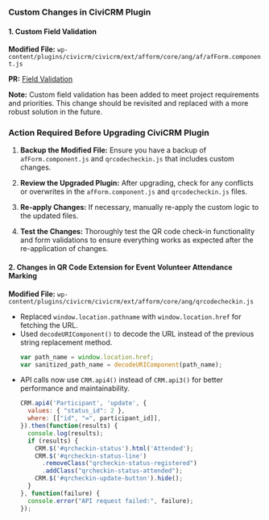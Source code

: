### Custom Changes in CiviCRM Plugin

#### 1. Custom Field Validation

**Modified File:** `wp-content/plugins/civicrm/civicrm/ext/afform/core/ang/af/afForm.component.js`

**PR:** [Field Validation](https://github.com/ColoredCow/goonj/pull/129)

**Note:** Custom field validation has been added to meet project requirements and priorities. This change should be revisited and replaced with a more robust solution in the future.

### Action Required Before Upgrading CiviCRM Plugin

1. **Backup the Modified File:** Ensure you have a backup of `afForm.component.js` and `qrcodecheckin.js` that includes custom changes.

2. **Review the Upgraded Plugin:** After upgrading, check for any conflicts or overwrites in the `afForm.component.js` and `qrcodecheckin.js` files.

3. **Re-apply Changes:** If necessary, manually re-apply the custom logic to the updated files.

4. **Test the Changes:** Thoroughly test the QR code check-in functionality and form validations to ensure everything works as expected after the re-application of changes.


#### 2. Changes in QR Code Extension for Event Volunteer Attendance Marking

**Modified File:** `wp-content/plugins/civicrm/civicrm/ext/afform/core/ang/qrcodecheckin.js`

- Replaced `window.location.pathname` with `window.location.href` for fetching the URL.
- Used `decodeURIComponent()` to decode the URL instead of the previous string replacement method.
  ```javascript
  var path_name = window.location.href;
  var sanitized_path_name = decodeURIComponent(path_name);
  ```
- API calls now use `CRM.api4()` instead of `CRM.api3()` for better performance and maintainability.
  ```javascript
  CRM.api4('Participant', 'update', {
    values: { "status_id": 2 },
    where: [["id", "=", participant_id]],
  }).then(function(results) {
    console.log(results);
    if (results) {
      CRM.$('#qrcheckin-status').html('Attended');
      CRM.$('#qrcheckin-status-line')
        .removeClass("qrcheckin-status-registered")
        .addClass("qrcheckin-status-attended");
      CRM.$('#qrcheckin-update-button').hide();
    }
  }, function(failure) {
    console.error("API request failed:", failure);
  });
  ```

